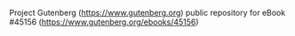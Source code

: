 Project Gutenberg (https://www.gutenberg.org) public repository for eBook #45156 (https://www.gutenberg.org/ebooks/45156)
